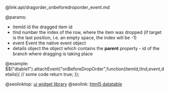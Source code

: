 @link:api/dragorder_onbeforedroporder_event.md

@params:
- itemId	id		the dragged item id		
- tInd		number		the index of the row, where the item was dropped (if target is the last position, i.e. an empty space, the index will be -1)
- event		Event 		the native event object
- details 	object		the object which contains the <b>parent</b> property - id of the branch where dragging is taking place


@example:
$$("dtable1").attachEvent("onBeforeDropOrder",function(itemId,tInd,event,details){
    // some code 
    return true;
});

@seolinktop: [ui widget library](https://webix.com)
@seolink: [html5 datatable](https://webix.com/widget/datatable/)